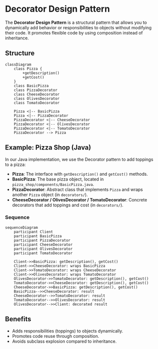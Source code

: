# Decorator Design Pattern

The **Decorator Design Pattern** is a structural pattern that allows you to dynamically add behavior or responsibilities to objects without modifying their code. It promotes flexible code by using composition instead of inheritance.

## Structure

```mermaid
classDiagram
    class Pizza {
        +getDescription()
        +getCost()
    }
    class BasicPizza
    class PizzaDecorator
    class CheeseDecorator
    class OlivesDecorator
    class TomatoDecorator

    Pizza <|-- BasicPizza
    Pizza <|-- PizzaDecorator
    PizzaDecorator <|-- CheeseDecorator
    PizzaDecorator <|-- OlivesDecorator
    PizzaDecorator <|-- TomatoDecorator
    PizzaDecorator --> Pizza
```

## Example: Pizza Shop (Java)

In our Java implementation, we use the Decorator pattern to add toppings to a pizza:

- **Pizza**: The interface with `getDescription()` and `getCost()` methods.
- **BasicPizza**: The base pizza object, located in `pizza_shop/components/BasicPizza.java`.
- **PizzaDecorator**: Abstract class that implements `Pizza` and wraps another `Pizza` object (in `decorators/`).
- **CheeseDecorator / OlivesDecorator / TomatoDecorator**: Concrete decorators that add toppings and cost (in `decorators/`).

### Sequence

```mermaid
sequenceDiagram
    participant Client
    participant BasicPizza
    participant PizzaDecorator
    participant CheeseDecorator
    participant OlivesDecorator
    participant TomatoDecorator

    Client->>BasicPizza: getDescription(), getCost()
    Client->>CheeseDecorator: wraps BasicPizza
    Client->>TomatoDecorator: wraps CheeseDecorator
    Client->>OlivesDecorator: wraps TomatoDecorator
    OlivesDecorator->>TomatoDecorator: getDescription(), getCost()
    TomatoDecorator->>CheeseDecorator: getDescription(), getCost()
    CheeseDecorator->>BasicPizza: getDescription(), getCost()
    BasicPizza-->>CheeseDecorator: result
    CheeseDecorator-->>TomatoDecorator: result
    TomatoDecorator-->>OlivesDecorator: result
    OlivesDecorator-->>Client: decorated result
```

## Benefits

- Adds responsibilities (toppings) to objects dynamically.
- Promotes code reuse through composition.
- Avoids subclass explosion compared to inheritance.
